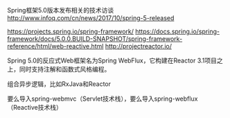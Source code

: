 

Spring框架5.0版本发布相关的技术访谈 
http://www.infoq.com/cn/news/2017/10/spring-5-released

https://projects.spring.io/spring-framework/
https://docs.spring.io/spring-framework/docs/5.0.0.BUILD-SNAPSHOT/spring-framework-reference/html/web-reactive.html
http://projectreactor.io/

Spring 5.0的反应式Web框架名为Spring WebFlux，它构建在Reactor 3.1项目之上，同时支持注解和函数式风格编程。

组合异步逻辑，比如RxJava和Reactor

要么导入spring-webmvc（Servlet技术栈），要么导入spring-webflux（Reactive技术栈）